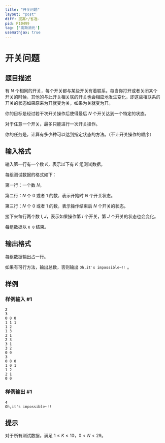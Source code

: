 ```yaml
---
title: "开关问题"
layout: "post"
diff: 提高+/省选-
pid: P10499
tag: ['高斯消元']
usemathjax: true
---
```


# 开关问题
## 题目描述

有 $N$ 个相同的开关，每个开关都与某些开关有着联系，每当你打开或者关闭某个开关的时候，其他的与此开关相关联的开关也会相应地发生变化，即这些相联系的开关的状态如果原来为开就变为关，如果为关就变为开。

你的目标是经过若干次开关操作后使得最后 $N$ 个开关达到一个特定的状态。

对于任意一个开关，最多只能进行一次开关操作。

你的任务是，计算有多少种可以达到指定状态的方法。（不计开关操作的顺序）
## 输入格式

输入第一行有一个数 $K$，表示以下有 $K$ 组测试数据。 

每组测试数据的格式如下： 

第一行：一个数 $N$。

第二行：$N$ 个 $0$ 或者 $1$ 的数，表示开始时 $N$ 个开关状态。

第三行：$N$ 个 $0$ 或者 $1$ 的数，表示操作结束后 $N$ 个开关的状态。

接下来每行两个数 $I,J$，表示如果操作第 $I$ 个开关，第 $J$ 个开关的状态也会变化。

每组数据以 `0 0` 结束。
## 输出格式

每组数据输出占一行。

如果有可行方法，输出总数，否则输出 `Oh,it's impossible~!!` 。
## 样例

### 样例输入 #1
```
2
3
0 0 0
1 1 1
1 2
1 3
2 1
2 3
3 1
3 2
0 0
3
0 0 0
1 0 1
1 2
2 1
0 0
```
### 样例输出 #1
```
4
Oh,it's impossible~!!
```
## 提示

对于所有测试数据，满足 $1 \le K \le 10$，$0 < N < 29$。
